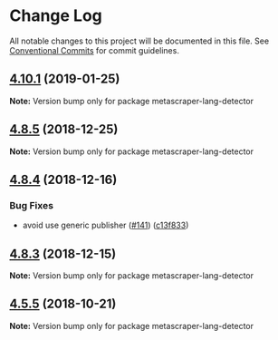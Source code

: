 # Change Log

All notable changes to this project will be documented in this file.
See [Conventional Commits](https://conventionalcommits.org) for commit guidelines.

## [4.10.1](https://github.com/microlinkhq/metascraper/tree/master/packages/metascraper-lang-detector/compare/v4.10.0...v4.10.1) (2019-01-25)

**Note:** Version bump only for package metascraper-lang-detector





## [4.8.5](https://github.com/microlinkhq/metascraper/tree/master/packages/metascraper-lang-detector/compare/v4.8.4...v4.8.5) (2018-12-25)

**Note:** Version bump only for package metascraper-lang-detector





## [4.8.4](https://github.com/microlinkhq/metascraper/tree/master/packages/metascraper-lang-detector/compare/v4.8.3...v4.8.4) (2018-12-16)


### Bug Fixes

* avoid use generic publisher ([#141](https://github.com/microlinkhq/metascraper/tree/master/packages/metascraper-lang-detector/issues/141)) ([c13f833](https://github.com/microlinkhq/metascraper/tree/master/packages/metascraper-lang-detector/commit/c13f833))





## [4.8.3](https://github.com/microlinkhq/metascraper/tree/master/packages/metascraper-lang-detector/compare/v4.8.2...v4.8.3) (2018-12-15)

**Note:** Version bump only for package metascraper-lang-detector





## [4.5.5](https://github.com/microlinkhq/metascraper/tree/master/packages/metascraper-lang-detector/compare/v4.5.5-alpha.0...v4.5.5) (2018-10-21)

**Note:** Version bump only for package metascraper-lang-detector
